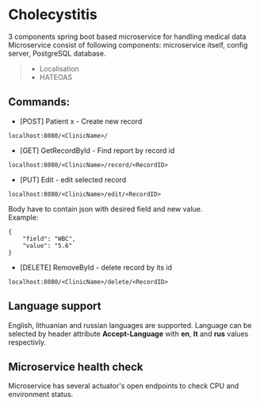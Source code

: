 # Cholecystitis
3 components spring boot based microservice for handling medical data
Microservice consist of following components: microservice itself, config server, PostgreSQL database.

> * Localisation
> * HATEOAS
## Commands:
* [POST] Patient x - Create new record 
```
localhost:8080/<ClinicName>/
```
* [GET]  GetRecordById - Find report by record id
```
localhost:8080/<ClinicName>/record/<RecordID>
```
* [PUT]  Edit - edit selected record
```
localhost:8080/<ClinicName>/edit/<RecordID>
```
Body have to contain json with desired field and new value.
\
Example:
```
{
    "field": "WBC",
    "value": "5.6"
}
```
* [DELETE]  RemoveById - delete record by its id
```
localhost:8080/<ClinicName>/delete/<RecordID>
```

## Language support
English, lithuanian and russian languages are supported. Language can be selected by header attribute __Accept-Language__ with __en__, __lt__ and __rus__ values respectivly.

## Microservice health check
Microservice has several actuator's open endpoints to check CPU and environment status.

